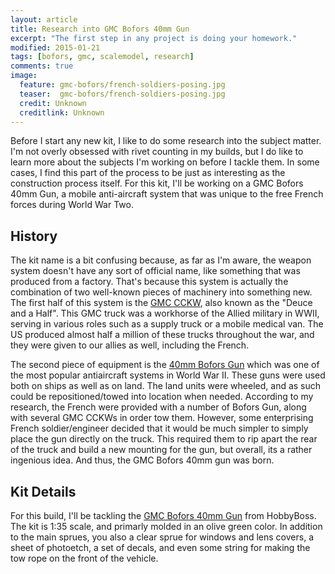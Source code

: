 ```yaml
---
layout: article
title: Research into GMC Bofors 40mm Gun 
excerpt: "The first step in any project is doing your homework."
modified: 2015-01-21
tags: [bofors, gmc, scalemodel, research]
comments: true
image:
  feature: gmc-bofors/french-soldiers-posing.jpg
  teaser:  gmc-bofors/french-soldiers-posing.jpg
  credit: Unknown
  creditlink: Unknown
---
```

Before I start any new kit, I like to do some research into the subject matter.  I'm not overly obsessed with rivet counting  in my builds, but I do like to learn more about the subjects I'm working on before I tackle them.  In some cases, I find this part of the process to be just as interesting as the construction process itself.  For this kit, I'll be working on a GMC Bofors 40mm Gun, a mobile anti-aircraft system that was unique to the free French forces during World War Two.

## History

The kit name is a bit confusing because, as far as I'm aware, the weapon system doesn't have any sort of official name, like something that was produced from a factory.  That's because this system is actually the combination of two well-known pieces of machinery into something new.  The first half of this system is the [GMC CCKW](http://en.wikipedia.org/wiki/GMC_CCKW), also known as the "Deuce and a Half".  This GMC truck was a workhorse of the Allied military in WWII, serving in various roles such as a supply truck or a mobile medical van.  The US produced almost half a million of these trucks throughout the war, and they were given to our allies as well, including the French.

The second piece of equipment is the [40mm Bofors Gun](http://en.wikipedia.org/wiki/Bofors_40_mm_gun) which was one of the most popular antiaircraft systems in World War II.  These guns were used both on ships as well as on land.  The land units were wheeled, and as such could be repositioned/towed into location when needed.   According to my research, the French were provided with a number of Bofors Gun, along with several GMC CCKWs in order tow them.  However, some enterprising French soldier/engineer decided that it would be much simpler to simply place the gun directly on the truck.  This required them to rip apart the rear of the truck and build a new mounting for the gun, but overall, its a rather ingenious idea.  And thus, the GMC Bofors 40mm gun was born.     


## Kit Details

For this build, I'll be tackling the [GMC Bofors 40mm Gun](https://www.scalemates.com/products/product.php?id=134606) from HobbyBoss.   The kit is 1:35 scale, and primarly molded in an olive green color.  In addition to the main sprues, you also a clear sprue for windows and lens covers, a sheet of photoetch, a set of decals, and even some string for making the tow rope on the front of the vehicle.
